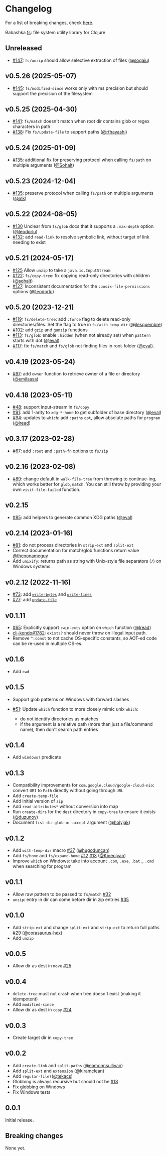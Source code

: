 # Changelog

For a list of breaking changes, check [here](#breaking-changes).

Babashka [fs](https://github.com/babashka/fs): file system utility library for Clojure

## Unreleased

- [#147](https://github.com/babashka/fs/issues/147): `fs/unzip` should allow selective extraction of files ([@sogaiu](https://github.com/sogaiu))

## v0.5.26 (2025-05-07)

- [#145](https://github.com/babashka/fs/issues/145): `fs/modified-since` works only with ms precision but should support the precision of the filesystem

## v0.5.25 (2025-04-30)

- [#141](https://github.com/babashka/fs/issues/141): `fs/match` doesn't match when root dir contains glob or regex characters in path
- [#138](https://github.com/babashka/fs/issues/138): Fix `fs/update-file` to support paths ([@rfhayashi](https://github.com/rfhayashi))

## v0.5.24 (2025-01-09)

- [#135](https://github.com/babashka/fs/issues/135): additional fix for preserving protocol when calling `fs/path` on multiple arguments ([@Sohalt](https://github.com/Sohalt))

## v0.5.23 (2024-12-04)

- [#135](https://github.com/babashka/fs/issues/135): preserve protocol when calling `fs/path` on multiple arguments ([@mk](https://github.com/mk))

## v0.5.22 (2024-08-05)

- [#130](https://github.com/babashka/fs/issues/130) Unclear from `fs/glob` docs that it supports a `:max-depth` option ([@teodorlu](https://github.com/teodorlu))
- [#132](https://github.com/babashka/fs/issues/132): add `read-link` to resolve symbolic link, without target of link needing to exist

## v0.5.21 (2024-05-17)

- [#125](https://github.com/babashka/fs/issues/125) Allow `unzip` to take a `java.io.InputStream`
- [#122](https://github.com/babashka/fs/issues/122): `fs/copy-tree`: fix copying read-only directories with children ([@sohalt](https://github.com/sohalt))
- [#127](https://github.com/babashka/fs/issues/127): Inconsistent documentation for the `:posix-file-permissions` options ([@teodorlu](https://github.com/teodorlu))

## v0.5.20 (2023-12-21)

- [#119](https://github.com/babashka/fs/issues/119): `fs/delete-tree`: add `:force` flag to delete read-only directories/files. Set the flag to true in  `fs/with-temp-dir` ([@jlesquembre](https://github.com/jlesquembre))
- [#102](https://github.com/babashka/fs/issues/102): add `gzip` and `gunzip` functions
- [#113](https://github.com/babashka/fs/issues/113): `fs/glob`: enable `:hidden` (when not already set) when `pattern` starts with dot ([@eval](https://github.com/eval)).
- [#117](https://github.com/babashka/fs/issues/117): fix `fs/match` and `fs/glob` not finding files in root-folder ([@eval](https://github.com/eval)).

## v0.4.19 (2023-05-24)

- [#97](https://github.com/babashka/fs/issues/97): add `owner` function to retrieve owner of a file or directory ([@emilaasa](https://github.com/emilaasa))

## v0.4.18 (2023-05-11)

- [#48](https://github.com/babashka/fs/issues/48): support input-stream in `fs/copy`
- [#91](https://github.com/babashka/fs/issues/91): add 1-arity to `xdg-*-home` to get subfolder of base directory ([@eval](https://github.com/eval))
- [#94](https://github.com/babashka/fs/issues/94): updates to `which`: add `:paths` `opt`, allow absolute paths for `program` ([@lread](https://github.com/lread))

## v0.3.17 (2023-02-28)

- [#67](https://github.com/babashka/fs/issues/67): add `:root` and `:path-fn` options to `fs/zip`

## v0.2.16 (2023-02-08)

- [#89](https://github.com/babashka/fs/issues/89): change default in `walk-file-tree` from throwing to continue-ing, which
  works better for `glob`, `match`. You can still throw by providing your own
  `visit-file-failed` function.

## v0.2.15

- [#85](https://github.com/babashka/fs/issues/85): add helpers to generate common XDG paths ([@eval](https://github.com/eval))

## v0.2.14 (2023-01-16)

- [#81](https://github.com/babashka/fs/issues/81): do not process directories in `strip-ext` and `split-ext`
- Correct documentation for match/glob functions return value [@thenonameguy](https://github.com/thenonameguy)
- Add `unixify`: returns path as string with Unix-style file separators (`/`) on Windows systems.

## v0.2.12 (2022-11-16)

- [#73](https://github.com/babashka/fs/issues/73): add [`write-bytes`](https://github.com/babashka/fs/blob/master/API.md#babashka.fs/write-bytes) and [`write-lines`](https://github.com/babashka/fs/blob/master/API.md#babashka.fs/write-lines)
- [#77](https://github.com/babashka/fs/issues/77): add [`update-file`](https://github.com/babashka/fs/blob/master/API.md#babashka.fs/update-file)

## v0.1.11

- [#65](https://github.com/babashka/fs/issues/65): Explicitly support `:win-exts` option on `which` function ([@lread](https://github.com/lread))
- [clj-kondo#1782](https://github.com/clj-kondo/clj-kondo/issues/1782): `exists?` should never throw on illegal input path.
- Remove `^:const` to not cache OS-specific constants, so AOT-ed code can be
  re-used in multiple OS-es.

## v0.1.6

- Add `cwd`

## v0.1.5

- Support glob patterns on Windows with forward slashes

- [#51](https://github.com/babashka/fs/issues/51): Update `which` function to more closely mimic unix `which`:
  - do not identify directories as matches
  - if the argument is a relative path (more than just a file/command name), then don't search path entries

## v0.1.4

- Add `windows?` predicate

## v0.1.3

- Compatibility improvements for `com.google.cloud/google-cloud-nio`: convert
  `URI` to `Path` directly without going through `URL`
- Add `create-temp-file`
- Add initial version of `zip`
- Add `read-attributes*` without conversion into map
- Run `create-dirs` for the `dest` directory in `copy-tree` to ensure it exists ([@duzunov](https://github.com/duzunov))
- Document `list-dir` `glob-or-accept` argument ([@holyjak](https://github.com/holyjak))

## v0.1.2

- Add `with-temp-dir` macro [#37](https://github.com/babashka/fs/issues/37) ([@hugoduncan](https://github.com/hugoduncan))
- Add `fs/home` and `fs/expand-home` [#12](https://github.com/babashka/fs/issues/12) [#13](https://github.com/babashka/fs/issues/13) ([@Kineolyan](https://github.com/Kineolyan))
- Improve `which` on Windows: take into account `.com`, `.exe`, `.bat.`, `.cmd`
  when searching for program

## v0.1.1

- Allow raw pattern to be passed to `fs/match` [#32](https://github.com/babashka/fs/issues/32)
- `unzip`: entry in dir can come before dir in zip entries [#35](https://github.com/babashka/fs/issues/35)

## v0.1.0

- Add `strip-ext` and change `split-ext` and `strip-ext` to return full paths [#29](https://github.com/babashka/fs/issues/29) ([@corasaurus-hex](https://github.com/corasaurus-hex))
- Add `unzip`

## v0.0.5

- Allow dir as dest in `move` [#25](https://github.com/babashka/fs/issues/25)

## v0.0.4

- `delete-tree` must not crash when tree doesn't exist (making it idempotent)
- Add `modified-since`
- Allow dir as dest in `copy` [#24](https://github.com/babashka/fs/issues/24)

## v0.0.3

- Create target dir in `copy-tree`

## v0.0.2

- Add `create-link` and `split-paths` ([@eamonnsullivan](https://github.com/eamonnsullivan))
- Add `split-ext` and `extension` ([@kiramclean](https://github.com/kiramclean))
- Add `regular-file?`([@tekacs](https://github.com/tekacs))
- Globbing is always recursive but should not be [#18](https://github.com/babashka/fs/issues/18)
- Fix globbing on Windows
- Fix Windows tests

## 0.0.1

Initial release.

## Breaking changes

None yet.

